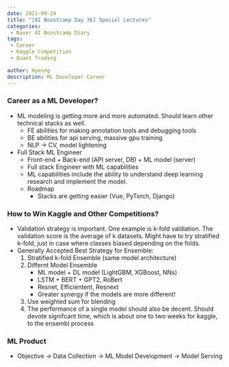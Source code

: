 ```yaml
---
date: 2021-09-24
title: "[AI Boostcamp Day 36] Special Lectures"
categories: 
 - Naver AI Boostcamp Diary
tags:
 - Career
 - Kaggle Competition
 - Quant Trading

author: Hyeong
description: ML Developer Career
---
```

### Career as a ML Developer?
- ML modeling is getting more and more automated. Should learn other technical stacks as well. 
    - FE abilities for making annotation tools and debugging tools
    - BE abilities for api serving, massive gpu training
    - NLP -> CV, model lightening
- Full Stack ML Engineer
    - Front-end + Back-end (API server, DB) + ML model (server)
    - Full stack Engineer with ML capabilities
    - ML capabilities include the ability to understand deep learning research and implement the model.
    - Roadmap
        - Stacks are getting easier (Vue, PyTorch, Django)
        

### How to Win Kaggle and Other Competitions?
- Validation strategy is important. One example is k-fold valdiation. The validation score is the average of k datasets. Might have to try stratified k-fold, just in case where classes biased depending on the folds.
- Generally Accepted Best Strategy for Ensemble:
    1. Stratified k-fold Ensemble (same model architecture)
    2. Differnt Model Ensemble
        - ML model + DL model (LightGBM, XGBoost, NNs)
        - LSTM + BERT + GPT2, RoBert
        - Resnet, Efficientent, Resnext
        - Greater synergy if the models are more different!
    3. Use weighted sum for blending
    4. The performance of a single model should also be decent. Should devote signifcant time, which is about one to two weeks for kaggle, to the ensembl process

### ML Product
- Objective -> Data Collection -> ML Model Development -> Model Serving